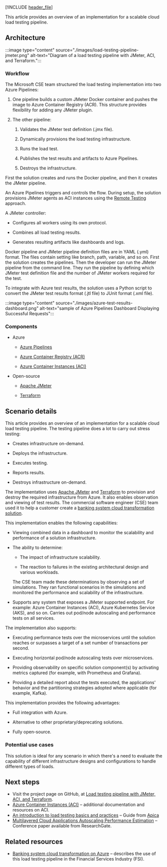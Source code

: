 [!INCLUDE [header_file](../../../includes/sol-idea-header.md)]

This article provides an overview of an implementation for a scalable cloud load testing pipeline.

## Architecture

:::image type="content" source="./images/load-testing-pipeline-jmeter.png" alt-text="Diagram of a load testing pipeline with JMeter, ACI, and Terraform.":::

### Workflow

The Microsoft CSE team structured the load testing implementation into two Azure Pipelines:

1. One pipeline builds a custom JMeter Docker container and pushes the image to Azure Container Registry (ACR). This structure provides flexibility for adding any JMeter plugin.

1. The other pipeline:

    1. Validates the JMeter test definition (.jmx file).

    1. Dynamically provisions the load testing infrastructure.

    1. Runs the load test.

    1. Publishes the test results and artifacts to Azure Pipelines.

    1. Destroys the infrastructure.

First the solution creates and runs the Docker pipeline, and then it creates the JMeter pipeline.

An Azure Pipelines triggers and controls the flow. During setup, the solution provisions JMeter agents as ACI instances using the [Remote Testing](https://jmeter.apache.org/usermanual/remote-test.html) approach.

A JMeter controller:

* Configures all workers using its own protocol.

* Combines all load testing results.

* Generates resulting artifacts like dashboards and logs.

Docker pipeline and JMeter pipeline definition files are in YAML (.yml) format. The files contain setting like branch, path, variable, and so on. First the solution creates the pipelines. Then the developer can run the JMeter pipeline from the command line. They run the pipeline by defining which JMeter test definition file and the number of JMeter workers required for the test.

To integrate with Azure test results, the solution uses a Python script to convert the JMeter test results format (.jtl file) to JUnit format (.xml file).

:::image type="content" source="./images/azure-test-results-dashboard.png" alt-text="sample of Azure Pipelines Dashboard Displaying Successful Requests":::

### Components

* Azure

  * [Azure Pipelines](https://azure.microsoft.com/services/devops/pipelines)

  * [Azure Container Registry (ACR)](https://azure.microsoft.com/services/container-registry)

  * [Azure Container Instances (ACI)](https://azure.microsoft.com/services/container-instances)

* Open-source

  * [Apache JMeter](https://jmeter.apache.org)

  * [Terraform](https://www.terraform.io)

## Scenario details

This article provides an overview of an implementation for a scalable cloud load testing pipeline. The testing pipeline does a lot to carry out stress testing:

* Creates infrastructure on-demand.

* Deploys the infrastructure.

* Executes testing.

* Reports results.

* Destroys infrastructure on-demand.

The implementation uses [Apache JMeter](https://jmeter.apache.org) and [Terraform](https://www.terraform.io) to provision and destroy the required infrastructure from Azure. It also enables observation and viewing of test results. The commercial software engineer (CSE) team used it to help a customer create a [banking system cloud transformation solution](banking-system-cloud-transformation.yml).

This implementation enables the following capabilities:

* Viewing combined data in a dashboard to monitor the scalability and performance of a solution infrastructure.

* The ability to determine:

  * The impact of infrastructure scalability.

  * The reaction to failures in the existing architectural design and various workloads.

  The CSE team made these determinations by observing a set of simulations. They ran functional scenarios in the simulations and monitored the performance and scalability of the infrastructure.

* Supports any system that exposes a JMeter supported endpoint. For example: Azure Container Instances (ACI), Azure Kubernetes Service (AKS), and so on. Carries out pod/node autoscaling and performance tests on all services.

The implementation also supports:

* Executing performance tests over the microservices until the solution reaches or surpasses a target of a set number of transactions per second.

* Executing horizontal pod/node autoscaling tests over microservices.

* Providing observability on specific solution component(s) by activating metrics captured (for example, with Prometheus and Grafana).

* Providing a detailed report about the tests executed, the applications' behavior and the partitioning strategies adopted where applicable (for example, Kafka).

This implementation provides the following advantages:

* Full integration with Azure.

* Alternative to other proprietary/deprecating solutions.

* Fully open-source.

### Potential use cases

This solution is ideal for any scenario in which there's a need to evaluate the capability of different infrastructure designs and configurations to handle different types of loads.

## Next steps

* Visit the project page on GitHub, at [Load testing pipeline with JMeter, ACI, and Terraform](https://github.com/Azure-Samples/jmeter-aci-terraform).
* [Azure Container Instances (ACI)](/azure/container-instances) – additional documentation and resources on ACI.
* [An introduction to load testing basics and practices](https://apica-kb.atlassian.net/wiki/spaces/ALTTUTS/pages/5538048/LoadTesting+101) – Guide from [Apica](https://www.apica.io)
* [Multilayered Cloud Applications Autoscaling Performance Estimation](https://www.researchgate.net/publication/323791761_Multilayered_Cloud_Applications_Autoscaling_Performance_Estimation) – Conference paper available from ResearchGate.

## Related resources

* [Banking system cloud transformation on Azure](banking-system-cloud-transformation.yml)  – describes the use of this load testing pipeline in the Financial Services Industry (FSI).
